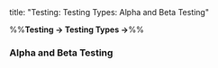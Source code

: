 <frontmatter>
title: "Testing: Testing Types: Alpha and Beta Testing"
</frontmatter>

<link rel="stylesheet" href="{{baseUrl}}/css/textbook.css">

<div class="website-content">

%%**Testing → Testing Types →**%%

### Alpha and Beta Testing

<div id="main">

<include src="./what/embed.md" boilerplate  />

</div>
</div>
